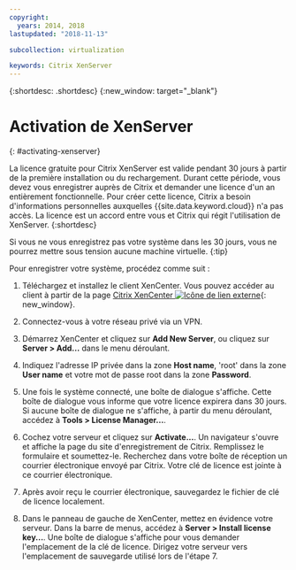 ```yaml
---
copyright:
  years: 2014, 2018
lastupdated: "2018-11-13"

subcollection: virtualization

keywords: Citrix XenServer 
---
```


{:shortdesc: .shortdesc}
{:new_window: target="_blank"}

# Activation de XenServer
{: #activating-xenserver}

La licence gratuite pour Citrix XenServer est valide pendant 30 jours à partir de la première installation ou du rechargement. Durant cette période, vous devez vous enregistrer auprès de Citrix et demander une licence d'un an entièrement fonctionnelle. Pour créer cette licence, Citrix a besoin d'informations personnelles auxquelles {{site.data.keyword.cloud}} n'a pas accès. La licence est un accord entre vous et Citrix qui régit l'utilisation de XenServer.
{:shortdesc}

Si vous ne vous enregistrez pas votre système dans les 30 jours, vous ne pourrez mettre sous tension aucune machine virtuelle.
{:tip}

Pour enregistrer votre système, procédez comme suit :

1. Téléchargez et installez le client XenCenter. Vous pouvez accéder au client à partir de la page [Citrix XenCenter ![Icône de lien externe](../../icons/launch-glyph.svg "Icône de lien externe")](https://community.citrix.com/display/xs/XenCenter){: new_window}. 

2. Connectez-vous à votre réseau privé via un VPN.

3. Démarrez XenCenter et cliquez sur **Add New Server**, ou cliquez sur **Server > Add...** dans le menu déroulant. 

4. Indiquez l'adresse IP privée dans la zone **Host name**, 'root' dans la zone **User name** et votre mot de passe root dans la zone **Password**.

5. Une fois le système connecté, une boîte de dialogue s'affiche. Cette boîte de dialogue vous informe que votre licence expirera dans 30 jours. Si aucune boîte de dialogue ne s'affiche, à partir du menu déroulant, accédez à **Tools > License Manager...**.

6. Cochez votre serveur et cliquez sur **Activate...**. Un navigateur s'ouvre et affiche la page du site d'enregistrement de Citrix. Remplissez le formulaire et soumettez-le. Recherchez dans votre boîte de réception un courrier électronique envoyé par Citrix. Votre clé de licence est jointe à ce courrier électronique. 

7. Après avoir reçu le courrier électronique, sauvegardez le fichier de clé de licence localement.

8. Dans le panneau de gauche de XenCenter, mettez en évidence votre serveur. Dans la barre de menus, accédez à **Server > Install license key...**. Une boîte de dialogue s'affiche pour vous demander l'emplacement de la clé de licence. Dirigez votre serveur vers l'emplacement de sauvegarde utilisé lors de l'étape 7. 
